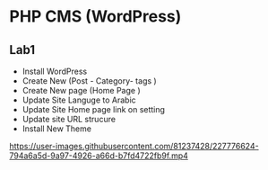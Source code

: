 # PHP CMS (WordPress)
## Lab1
- Install WordPress
- Create New (Post - Category- tags )
- Create New page (Home Page )
- Update Site Languge to Arabic
- Update Site Home page link on setting 
- Update site URL strucure 
- Install New Theme

https://user-images.githubusercontent.com/81237428/227776624-794a6a5d-9a97-4926-a66d-b7fd4722fb9f.mp4















